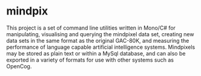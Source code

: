 # mindpix

This project is a set of command line utilities written in Mono/C# for manipulating, visualising and querying the mindpixel data set, creating new data sets in the same format as the original GAC-80K, and measuring the performance of language capable artificial intelligence systems. Mindpixels may be stored as plain text or within a MySql database, and can also be exported in a variety of formats for use with other systems such as OpenCog.
